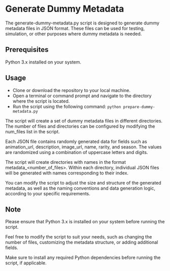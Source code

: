 # Generate Dummy Metadata

The generate-dummy-metadata.py script is designed to generate dummy metadata files in JSON format. These files can be used for testing, simulation, or other purposes where dummy metadata is needed.

## Prerequisites
Python 3.x installed on your system.

## Usage
- Clone or download the repository to your local machine.
- Open a terminal or command prompt and navigate to the directory where the script is located.
- Run the script using the following command:
`python prepare-dummy-metadata.py`

The script will create a set of dummy metadata files in different directories. The number of files and directories can be configured by modifying the num_files list in the script.

Each JSON file contains randomly generated data for fields such as animation_url, description, image_url, name, rarity, and season. The values are randomized using a combination of uppercase letters and digits.

The script will create directories with names in the format metadata_<number_of_files>. Within each directory, individual JSON files will be generated with names corresponding to their index.

You can modify the script to adjust the size and structure of the generated metadata, as well as the naming conventions and data generation logic, according to your specific requirements.

## Note
Please ensure that Python 3.x is installed on your system before running the script.

Feel free to modify the script to suit your needs, such as changing the number of files, customizing the metadata structure, or adding additional fields.

Make sure to install any required Python dependencies before running the script, if applicable.